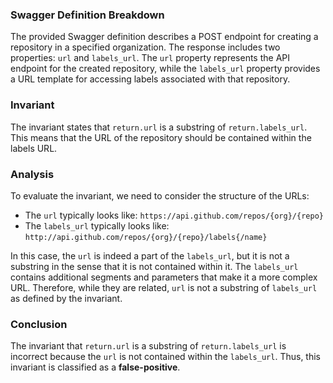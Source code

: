 ### Swagger Definition Breakdown
The provided Swagger definition describes a POST endpoint for creating a repository in a specified organization. The response includes two properties: `url` and `labels_url`. The `url` property represents the API endpoint for the created repository, while the `labels_url` property provides a URL template for accessing labels associated with that repository.

### Invariant
The invariant states that `return.url` is a substring of `return.labels_url`. This means that the URL of the repository should be contained within the labels URL.

### Analysis
To evaluate the invariant, we need to consider the structure of the URLs:
- The `url` typically looks like: `https://api.github.com/repos/{org}/{repo}`
- The `labels_url` typically looks like: `http://api.github.com/repos/{org}/{repo}/labels{/name}`

In this case, the `url` is indeed a part of the `labels_url`, but it is not a substring in the sense that it is not contained within it. The `labels_url` contains additional segments and parameters that make it a more complex URL. Therefore, while they are related, `url` is not a substring of `labels_url` as defined by the invariant.

### Conclusion
The invariant that `return.url` is a substring of `return.labels_url` is incorrect because the `url` is not contained within the `labels_url`. Thus, this invariant is classified as a **false-positive**.
